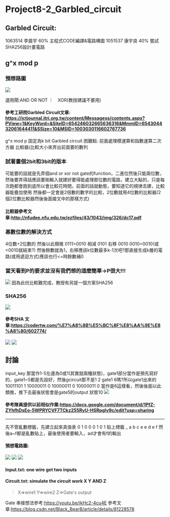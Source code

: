 # Project8-2_Garbled_circuit
## Garbled Circuit:
1063514 李晨宇 60%  主程式CODE編譯&電路構圖
1051537 康宇良 40%  嘗試SHA256設計畫電路
## g^x mod p

### 預想路圖
![](https://cdn.discordapp.com/attachments/623345235585662980/637325632283607060/IMG_20191026_002410.jpg)

選用閘:AND OR NOT ｜　XOR(教授建議不要用)
#### 參考工研院Garbled Circuit文章:　https://ictjournal.itri.org.tw/content/Messagess/contents.aspx?PView=1&KeyWord=&SiteID=654246032665636316&MmmID=654304432061644411&SSize=10&MSID=1003030116602767736

g^x mod p 固定為k bit
Garbled circuit 
困難點: 前面處理模運算和指數運算二次方器
比較器(比較大小來弄出前面要的數列
### 試著畫個2bit和3bit的版本
可能要的話就是先弄個and  or  xor  not  gate的function，二進位然後只能兩位數，然後要弄得話應該要剛輸入就建好要得能處理那位數的電路，建立大點的，只是每次跑都會跑到底所以會比較花時間，前面的話就動態，要知道它的規律去建，比較器能疊加使用
然後都一定會是2倍數的數字的比較，2位數就用4位數的比較器(2個2位數比較器然後後面接文中的那樣方式)
#### 比較器參考文章:http://nfudee.nfu.edu.tw/ezfiles/43/1043/img/326/dc17.pdf

### 基數位數的解決方式
4位數+2位數的
然後以此類推
0111>0010
相減
0101
右移
0010
0010=0010(或<0010就結束?)
然後餘數就為1，右移應該k位數最多k-1次吧?那直接生成k層的電路(或用遞迴方式)應該也行<=時餘數補0

### 當天看到P的要求並沒有我們想的這麼簡單->P很大!!!
![](https://cdn.discordapp.com/attachments/623345235585662980/638589759924600832/DSC_2078.JPG)
因為此份比較難完成，教授有另提一個方案SHA256
### SHA256
![](https://upload.wikimedia.org/wikipedia/commons/thumb/7/7d/SHA-2.svg/400px-SHA-2.svg.png)
#### 參考SHA 文章:https://codertw.com/%E7%A8%8B%E5%BC%8F%E8%AA%9E%E8%A8%80/602774/
![](https://cdn.discordapp.com/attachments/623345235585662980/637331182899429387/unknown.png)
![](https://cdn.discordapp.com/attachments/623345235585662980/637332513131462674/unknown.png)
## 討論
input_key
那當作1-5左邊為0或1(其實就兩種狀態)，gate1部分當作是預先寫好的，gate1~5都是先設好，然後gcircuit那不是1   2   gate1   6嗎?所以gate1出來的
10011101    1
10000011    0
10000011    0
10000011    0
當作是6這樣看，然後後面以此類推，推下去最後狀態會是gate5的output 狀態10
![](https://media.discordapp.net/attachments/623345235585662980/639645138712526858/Screenshot_20191101-100116.png?width=380&height=675)

#### 參考隊員提供以前相似作業:https://docs.google.com/document/d/1PfZ-ZYhfhDsEo-5WPRYCVF7TCkz255RyU-HSRpgIv9c/edit?usp=sharing

---
先不管亂數標籤，先建立起來真值表
0   1
0 0   0
1  0    1
貼上標籤
_   a   b
c e   e
d e   f
然後a~f都是亂數貼上，最後使用者要輸入，ad才會有f的輸出
#### 預想電路圖:
![](https://i.imgur.com/vnHcqBE.png)
![](https://i.imgur.com/ArLDfN2.png)
![](https://media.discordapp.net/attachments/623345235585662980/640063659040702464/unknown.png)
#### Input.txt: one wire get two inputs
#### Circuit.txt: simulate the circuit work X Y AND Z
>X=>wire1 
Y=>wire2 
Z=>Gate's output

Gate 串接想法參考:https://youtu.be/jkHc2-4cu4E
參考文章:https://blog.csdn.net/Black_BearB/article/details/81228578


